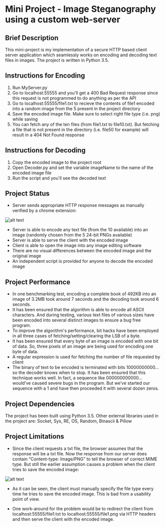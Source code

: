 # Mini Project - Image Steganography using a custom web-server

## Brief Description

This mini-project is my implementation of a secure HTTP based client server application which seamlessly works on encoding and decoding text files in images. The project is written in Python 3.5.


## Instructions for Encoding

1. Run MyServer.py
2. Go to localhost:55555 and you'll get a 400 Bad Request response since this request is not programmed to do anything as per the API
3. Go to localhost:55555/file1.txt to recieve the contents of file1 encoded into a random image from the 5 present in the project directory
4. Save the encoded image file. Make sure to select right file type (i.e. png) while saving
5. You can fetch any of the ten files (from file1.txt to file10.txt). But fetching a file that is not present in the directory (i.e. file50 for example) will result in a 404 Not Found response


## Instructions for Decoding

1. Copy the encoded image to the project root
2. Open Decoder.py and set the variable imageName to the name of the encoded image file
3. Run the script and you'll see the decoded text

## Project Status

- Server sends appropriate HTTP response messages as manually verified by a chrome extension:

![alt text](https://github.com/faizanzafar40/Mini-Project-Image-Steganography-using-a-Custom-Web-server/blob/master/readme_1.JPG "readme_1")

- Server is able to encode any text file (from the 10 available) into an image (randomly chosen from the 5 24-bit PNGs available)
- Server is able to serve the client with the encoded image
- Client is able to open the image into any image editing software
- There are no visual differences between the encoded image and the original image
- An independent script is provided for anyone to decode the encoded image

## Project Performance

- In one benchmarking test, encoding a complete book of 492KB into an image of 3.2MB took around 7 seconds and the decoding took around 6 seconds.
- It has been ensured that the algorithm is able to encode all ASCII characters. And during testing, various text files of various sizes have been encoded into several distinct images to ensure a bug free program.
- To improve the algorithm's performance, bit hacks have been employed in all three cases of fetching/setting/clearing the LSB of a byte.
- It has been ensured that every byte of an image is encoded with one bit of data. So, three pixels of an image are being used for encoding one byte of data.
- A regular expression is used for fetching the number of file requested by client
- The binary of text to be encoded is terminated with bits 10000000000… so the decoder knows when to stop. It has been ensured that this technique works well. In fact, a sequence like 000000000000… would’ve caused severe bugs in the program. But we’ve started our sequence with a 1 and have then proceeded it with several dozen zeros.

## Project Dependencies

The project has been built using Python 3.5. Other external libraries used in the project
are: Socket, Sys, RE, OS, Random, Binascii & Pillow

## Project Limitations

- Since the client requests a txt file, the browser assumes that the response will be a txt file. Now the response from our server does contain “Content-type: Image/PNG” to tell the browser of correct MIME type. But still the earlier assumption causes a problem when the client tries to save the encoded image:

![alt text](https://github.com/faizanzafar40/Mini-Project-Image-Steganography-using-a-Custom-Web-server/blob/master/readme_2.JPG "readme_2")

- As it can be seen, the client must manually specify the file type every time he tries to save the encoded image. This is bad from a usability point of view.

- One work-around for the problem would be to redirect the client from localhost:55555/file1.txt to localhost:55555/file1.png via HTTP headers and then serve the client with the encoded image.